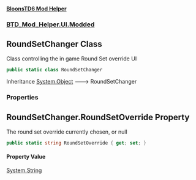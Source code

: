 #### [BloonsTD6 Mod Helper](README.md 'README')
### [BTD_Mod_Helper.UI.Modded](README.md#BTD_Mod_Helper.UI.Modded 'BTD_Mod_Helper.UI.Modded')

## RoundSetChanger Class

Class controlling the in game Round Set override UI

```csharp
public static class RoundSetChanger
```

Inheritance [System.Object](https://docs.microsoft.com/en-us/dotnet/api/System.Object 'System.Object') &#129106; RoundSetChanger
### Properties

<a name='BTD_Mod_Helper.UI.Modded.RoundSetChanger.RoundSetOverride'></a>

## RoundSetChanger.RoundSetOverride Property

The round set override currently chosen, or null

```csharp
public static string RoundSetOverride { get; set; }
```

#### Property Value
[System.String](https://docs.microsoft.com/en-us/dotnet/api/System.String 'System.String')